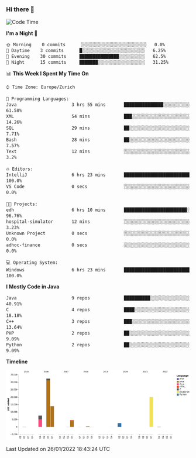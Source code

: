 ### Hi there 👋

<!--START_SECTION:waka-->
![Code Time](http://img.shields.io/badge/Code%20Time-3%2C327%20hrs%209%20mins-blue)

**I'm a Night 🦉** 

```text
🌞 Morning    0 commits      ░░░░░░░░░░░░░░░░░░░░░░░░░   0.0% 
🌆 Daytime    3 commits      █░░░░░░░░░░░░░░░░░░░░░░░░   6.25% 
🌃 Evening    30 commits     ███████████████░░░░░░░░░░   62.5% 
🌙 Night      15 commits     ███████░░░░░░░░░░░░░░░░░░   31.25%

```


📊 **This Week I Spent My Time On** 

```text
⌚︎ Time Zone: Europe/Zurich

💬 Programming Languages: 
Java                     3 hrs 55 mins       ███████████████░░░░░░░░░░   61.58% 
XML                      54 mins             ███░░░░░░░░░░░░░░░░░░░░░░   14.26% 
SQL                      29 mins             ██░░░░░░░░░░░░░░░░░░░░░░░   7.71% 
Bash                     28 mins             ██░░░░░░░░░░░░░░░░░░░░░░░   7.57% 
Text                     12 mins             ░░░░░░░░░░░░░░░░░░░░░░░░░   3.2%

🔥 Editors: 
IntelliJ                 6 hrs 23 mins       █████████████████████████   100.0% 
VS Code                  0 secs              ░░░░░░░░░░░░░░░░░░░░░░░░░   0.0%

🐱‍💻 Projects: 
edh                      6 hrs 10 mins       ████████████████████████░   96.76% 
hospital-simulator       12 mins             ░░░░░░░░░░░░░░░░░░░░░░░░░   3.23% 
Unknown Project          0 secs              ░░░░░░░░░░░░░░░░░░░░░░░░░   0.0% 
adhoc-finance            0 secs              ░░░░░░░░░░░░░░░░░░░░░░░░░   0.0%

💻 Operating System: 
Windows                  6 hrs 23 mins       █████████████████████████   100.0%

```

**I Mostly Code in Java** 

```text
Java                     9 repos             ██████████░░░░░░░░░░░░░░░   40.91% 
C                        4 repos             ████░░░░░░░░░░░░░░░░░░░░░   18.18% 
C++                      3 repos             ███░░░░░░░░░░░░░░░░░░░░░░   13.64% 
PHP                      2 repos             ██░░░░░░░░░░░░░░░░░░░░░░░   9.09% 
Python                   2 repos             ██░░░░░░░░░░░░░░░░░░░░░░░   9.09%

```


**Timeline**

![Chart not found](https://raw.githubusercontent.com/JimR21/JimR21/master/charts/bar_graph.png) 


 Last Updated on 26/01/2022 18:43:24 UTC
<!--END_SECTION:waka-->

<!--
**JimR21/JimR21** is a ✨ _special_ ✨ repository because its `README.md` (this file) appears on your GitHub profile.

Here are some ideas to get you started:

- 🔭 I’m currently working on ...
- 🌱 I’m currently learning ...
- 👯 I’m looking to collaborate on ...
- 🤔 I’m looking for help with ...
- 💬 Ask me about ...
- 📫 How to reach me: ...
- 😄 Pronouns: ...
- ⚡ Fun fact: ...
-->

